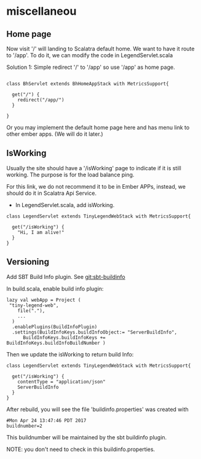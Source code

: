 # miscellaneou #

## Home page ##

Now visit '/' will landing to Scalatra default home. We want to have it route to '/app'. 
To do it, we can modify the code in LegendServlet.scala

Solution 1: Simple redirect '/' to '/app' so use '/app' as home page.
```aidl

class BhServlet extends BhHomeAppStack with MetricsSupport{

  get("/") {
    redirect("/app/")
  }

}
```

Or you may implement the default home page here and has menu link to other ember apps. (We will do it later.)

## IsWorking ##

Usually the site should have a '/isWorking' page to indicate if it is still working. The purpose is for the load balance ping.

For this link, we do not recommend it to be in Ember APPs, instead, we should do it in Scalatra Api Service.
 
- In LegendServlet.scala, add isWorking.
```aidl
class LegendServlet extends TinyLegendWebStack with MetricsSupport{

  get("/isWorking") {
    "Hi, I am alive!"
  }
}

```

## Versioning ##

Add SBT Build Info plugin. See [git:sbt-buildinfo](https://github.com/sbt/sbt-buildinfo)

In build.scala, enable build info plugin:

```aidl
lazy val webApp = Project (
 "tiny-legend-web",
    file("."),
    ...
  )
  .enablePlugins(BuildInfoPlugin)
  .settings(BuildInfoKeys.buildInfoObject:= "ServerBuildInfo",
      BuildInfoKeys.buildInfoKeys += BuildInfoKeys.buildInfoBuildNumber )
```

Then we update the isWorking to return build Info:
```aidl
class LegendServlet extends TinyLegendWebStack with MetricsSupport{

  get("/isWorking") {
    contentType = "application/json"
    ServerBuildInfo
  }
}
```

After rebuild, you will see the file 'buildinfo.properties' was created with 
```aidl
#Mon Apr 24 13:47:46 PDT 2017
buildnumber=2
```

This buildnumber will be maintained by the sbt buildinfo plugin.

NOTE: you don't need to check in this buildinfo.properties. 

